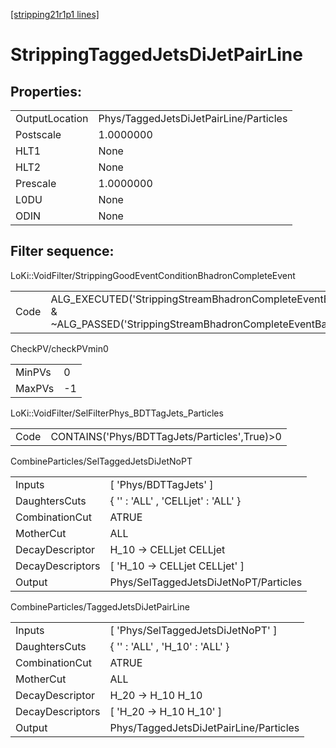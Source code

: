 [[stripping21r1p1 lines]](./stripping21r1p1-index)

# StrippingTaggedJetsDiJetPairLine

## Properties:

|                |                                        |
|----------------|----------------------------------------|
| OutputLocation | Phys/TaggedJetsDiJetPairLine/Particles |
| Postscale      | 1.0000000                              |
| HLT1           | None                                   |
| HLT2           | None                                   |
| Prescale       | 1.0000000                              |
| L0DU           | None                                   |
| ODIN           | None                                   |

## Filter sequence:

LoKi::VoidFilter/StrippingGoodEventConditionBhadronCompleteEvent

|      |                                                                                                                          |
|------|--------------------------------------------------------------------------------------------------------------------------|
| Code | ALG_EXECUTED('StrippingStreamBhadronCompleteEventBadEvent') & ~ALG_PASSED('StrippingStreamBhadronCompleteEventBadEvent') |

CheckPV/checkPVmin0

|        |     |
|--------|-----|
| MinPVs | 0   |
| MaxPVs | -1  |

LoKi::VoidFilter/SelFilterPhys_BDTTagJets_Particles

|      |                                               |
|------|-----------------------------------------------|
| Code | CONTAINS('Phys/BDTTagJets/Particles',True)\>0 |

CombineParticles/SelTaggedJetsDiJetNoPT

|                  |                                       |
|------------------|---------------------------------------|
| Inputs           | [ 'Phys/BDTTagJets' ]               |
| DaughtersCuts    | { '' : 'ALL' , 'CELLjet' : 'ALL' }    |
| CombinationCut   | ATRUE                                 |
| MotherCut        | ALL                                   |
| DecayDescriptor  | H_10 -\> CELLjet CELLjet              |
| DecayDescriptors | [ 'H_10 -\> CELLjet CELLjet' ]      |
| Output           | Phys/SelTaggedJetsDiJetNoPT/Particles |

CombineParticles/TaggedJetsDiJetPairLine

|                  |                                        |
|------------------|----------------------------------------|
| Inputs           | [ 'Phys/SelTaggedJetsDiJetNoPT' ]    |
| DaughtersCuts    | { '' : 'ALL' , 'H_10' : 'ALL' }        |
| CombinationCut   | ATRUE                                  |
| MotherCut        | ALL                                    |
| DecayDescriptor  | H_20 -\> H_10 H_10                     |
| DecayDescriptors | [ 'H_20 -\> H_10 H_10' ]             |
| Output           | Phys/TaggedJetsDiJetPairLine/Particles |
